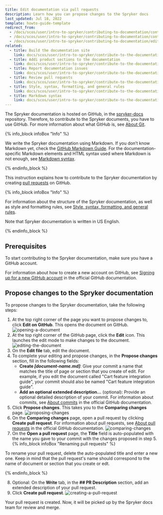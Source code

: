 ```yaml
---
title: Edit documentation via pull requests
description: Learn how you can propose changes to the Spryker docs
last_updated: Jul 18, 2022
template: howto-guide-template
redirect_from:
  - /docs/scos/user/intro-to-spryker/contributing-to-documentation/contributing-to-spryker-documentation.html
  - /docs/scos/user/intro-to-spryker/contributing-to-documentation/contributing-to-documentation.html
  - /docs/scos/user/intro-to-spryker/contributing-to-documentation/editing-documentation-via-pull-requests.html
related:
  - title: Build the documentation site
    link: docs/scos/user/intro-to-spryker/contribute-to-the-documentation/build-the-documentation-site.html
  - title: Addi product sections to the documentation
    link: docs/scos/user/intro-to-spryker/contribute-to-the-documentation/add-product-sections-to-the-documentation.html
  - title: Report documentation issues
    link: docs/scos/user/intro-to-spryker/contribute-to-the-documentation/report-documentation-issues.html
  - title: Review pull requests
    link: docs/scos/user/intro-to-spryker/contribute-to-the-documentation/review-pull-requests.html
  - title: Style, syntax, formatting, and general rules
    link: docs/scos/user/intro-to-spryker/contribute-to-the-documentation/style-formatting-general-rules.html
  - title: Markdown syntax
    link: docs/scos/user/intro-to-spryker/contribute-to-the-documentation/markdown-syntax.html
---
```


The Spryker documentation is hosted on GitHub, in the [spryker-docs](https://github.com/spryker/spryker-docs) repository. Therefore, to contribute to the Spryker documents, you have to use GitHub. For more information about what GitHub is, see [About Git](https://docs.github.com/en/get-started/using-git/about-git).

{% info_block infoBox "Info" %}

We write the Spryker documentation using Markdown. If you don’t know Markdown yet, check the [GitHub Markdown Guide](https://docs.github.com/en/get-started/writing-on-github/getting-started-with-writing-and-formatting-on-github/basic-writing-and-formatting-syntax). For the documentation-specific Markdown elements and HTML syntax used where Markdown is not enough, see [Markdown syntax](/docs/scos/user/intro-to-spryker/contribute-to-the-documentation/markdown-syntax.html).

{% endinfo_block %}

This instruction explains how to contribute to the Spryker documentation by creating [pull requests](https://docs.github.com/en/pull-requests/collaborating-with-pull-requests/proposing-changes-to-your-work-with-pull-requests/about-pull-requests) on GitHub.

{% info_block infoBox "Info" %}

For information about the structure of the Spryker documentation, as well as style and formatting rules, see [Style, syntax, formatting, and general rules](/docs/scos/user/intro-to-spryker/contribute-to-the-documentation/style-formatting-general-rules.html).


Note that Spryker documentation is written in US English.


{% endinfo_block %}

## Prerequisites

To start contributing to the Spryker documentation, make sure you have a GitHub account.

For information about how to create a new account on GitHub, see [Signing up for a new GitHub account](https://docs.github.com/en/get-started/signing-up-for-github/signing-up-for-a-new-github-account) in the official GitHub documentation.

## Propose changes to the Spryker documentation

To propose changes to the Spryker documentation, take the following steps:

1. At the top right corner of the page you want to propose changes to, click **Edit on GitHub**.
   This opens the document on GitHub.
![opening-a-document](https://spryker.s3.eu-central-1.amazonaws.com/docs/scos/user/intro-to-spryker/contributing-to-documentation/contributing-to-spryker-documentation/1-opening-a-document.png)
2. At the top right corner of the GitHub page, click the **Edit** icon.
   This launches the edit mode to make changes to the document.
![editing-the-document](https://spryker.s3.eu-central-1.amazonaws.com/docs/scos/user/intro-to-spryker/contributing-to-documentation/contributing-to-spryker-documentation/2-editing-a-document.png)
3. On the **Edit file** tab, edit the document.
4. To complete your editing and propose changes, in the **Propose changes** section, fill in the following fields:
   * **Create *[document-name.md]***: Give your commit a name that matches the title of page or section that you create of edit. For example, if you edit the document called "Cart feature integration guide", your commit should also be named "Cart feature integration guide".
   * **Add an optional extended description...** (optional): Provide an optional detailed description of your commit. For information about commits, see [About commits](https://docs.github.com/en/pull-requests/committing-changes-to-your-project/creating-and-editing-commits/about-commits) in the official GitHub documentation.
5. Click **Propose changes**.
   This takes you to the **Comparing changes** page.
![proposing-changes](https://spryker.s3.eu-central-1.amazonaws.com/docs/scos/user/intro-to-spryker/contributing-to-documentation/contributing-to-spryker-documentation/3-saving-changes.png)
6. On the **Comparing changes** page, open a pull request by clicking **Create pull request**. For information about pull requests, see [About pull requests](https://docs.github.com/en/pull-requests/collaborating-with-pull-requests/proposing-changes-to-your-work-with-pull-requests/about-pull-requests) in the official GitHub documentation.
![comparing-changes](https://spryker.s3.eu-central-1.amazonaws.com/docs/scos/user/intro-to-spryker/contributing-to-documentation/contributing-to-spryker-documentation/4-creating-a-pull-request.png)
7. On the **Open a pull request** page, the **Title** field is auto-populated with the name you gave to your commit with the changes proposed in step 5.
{% info_block infoBox "Renaming pull requests" %}

To rename your pull request, delete the auto-populated title and enter a new one. Keep in mind that the pull request's name should correspond to the name of document or section that you create or edt.

{% endinfo_block %}

8. Optional: On the **Write** tab, in the **## PR Description** section, add an extended description of your pull request.
9. Click **Create pull request**.
![creating-a-pull-request](https://spryker.s3.eu-central-1.amazonaws.com/docs/scos/user/intro-to-spryker/contributing-to-documentation/contributing-to-spryker-documentation/5-naming-the-pr-and-saving-it.png)

Your pull request is created. Now, it will be picked up by the Spryker docs team for review and merge.

